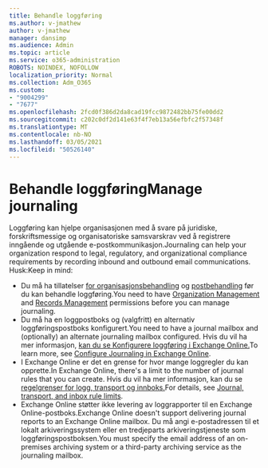 ```yaml
---
title: Behandle loggføring
ms.author: v-jmathew
author: v-jmathew
manager: dansimp
ms.audience: Admin
ms.topic: article
ms.service: o365-administration
ROBOTS: NOINDEX, NOFOLLOW
localization_priority: Normal
ms.collection: Adm_O365
ms.custom:
- "9004299"
- "7677"
ms.openlocfilehash: 2fcd0f386d2da8cad19fcc9872482bb75fe00dd2
ms.sourcegitcommit: c202c0df2d141e63f4f7eb13a56efbfc2f57348f
ms.translationtype: MT
ms.contentlocale: nb-NO
ms.lasthandoff: 03/05/2021
ms.locfileid: "50526140"
---
```

# <a name="manage-journaling"></a><span data-ttu-id="0d771-102">Behandle loggføring</span><span class="sxs-lookup"><span data-stu-id="0d771-102">Manage journaling</span></span>

<span data-ttu-id="0d771-103">Loggføring kan hjelpe organisasjonen med å svare på juridiske, forskriftsmessige og organisatoriske samsvarskrav ved å registrere inngående og utgående e-postkommunikasjon.</span><span class="sxs-lookup"><span data-stu-id="0d771-103">Journaling can help your organization respond to legal, regulatory, and organizational compliance requirements by recording inbound and outbound email communications.</span></span> <span data-ttu-id="0d771-104">Husk:</span><span class="sxs-lookup"><span data-stu-id="0d771-104">Keep in mind:</span></span>

* <span data-ttu-id="0d771-105">Du må ha tillatelser [for organisasjonsbehandling](https://go.microsoft.com/fwlink/?linkid=2115259) og [postbehandling](https://go.microsoft.com/fwlink/?linkid=2115469) før du kan behandle loggføring.</span><span class="sxs-lookup"><span data-stu-id="0d771-105">You need to have [Organization Management](https://go.microsoft.com/fwlink/?linkid=2115259) and [Records Management](https://go.microsoft.com/fwlink/?linkid=2115469) permissions before you can manage journaling.</span></span>
* <span data-ttu-id="0d771-106">Du må ha en loggpostboks og (valgfritt) en alternativ loggføringspostboks konfigurert.</span><span class="sxs-lookup"><span data-stu-id="0d771-106">You need to have a journal mailbox and (optionally) an alternate journaling mailbox configured.</span></span> <span data-ttu-id="0d771-107">Hvis du vil ha mer informasjon, [kan du se Konfigurere loggføring i Exchange Online.](https://go.microsoft.com/fwlink/?linkid=2115260)</span><span class="sxs-lookup"><span data-stu-id="0d771-107">To learn more, see [Configure Journaling in Exchange Online](https://go.microsoft.com/fwlink/?linkid=2115260).</span></span>
* <span data-ttu-id="0d771-108">I Exchange Online er det en grense for hvor mange loggregler du kan opprette.</span><span class="sxs-lookup"><span data-stu-id="0d771-108">In Exchange Online, there's a limit to the number of journal rules that you can create.</span></span> <span data-ttu-id="0d771-109">Hvis du vil ha mer informasjon, kan du se [regelgrenser for logg, transport og innboks.](https://go.microsoft.com/fwlink/?linkid=2115261)</span><span class="sxs-lookup"><span data-stu-id="0d771-109">For details, see [Journal, transport, and inbox rule limits](https://go.microsoft.com/fwlink/?linkid=2115261).</span></span>
* <span data-ttu-id="0d771-110">Exchange Online støtter ikke levering av loggrapporter til en Exchange Online-postboks.</span><span class="sxs-lookup"><span data-stu-id="0d771-110">Exchange Online doesn't support delivering journal reports to an Exchange Online mailbox.</span></span> <span data-ttu-id="0d771-111">Du må angi e-postadressen til et lokalt arkiveringssystem eller en tredjeparts arkiveringstjeneste som loggføringspostboksen.</span><span class="sxs-lookup"><span data-stu-id="0d771-111">You must specify the email address of an on-premises archiving system or a third-party archiving service as the journaling mailbox.</span></span>
